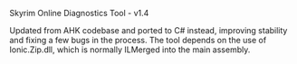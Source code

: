Skyrim Online Diagnostics Tool  - v1.4

Updated from AHK codebase and ported to C# instead, improving stability and fixing a few bugs in the process.
The tool depends on the use of Ionic.Zip.dll, which is normally ILMerged into the main assembly.
